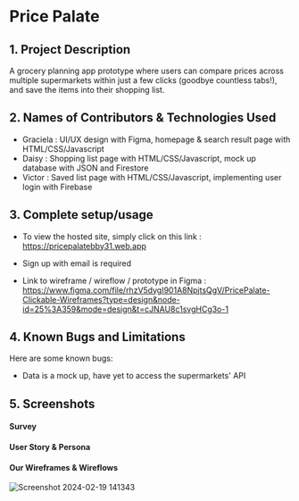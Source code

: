 # Price Palate

## 1. Project Description
A grocery planning app prototype where users can compare prices across multiple supermarkets within just a few clicks (goodbye countless tabs!), and save the items into their shopping list. 

## 2. Names of Contributors & Technologies Used

* Graciela	: UI/UX design with Figma, homepage & search result page with HTML/CSS/Javascript
* Daisy 		: Shopping list page with HTML/CSS/Javascript, mock up database with JSON and Firestore
* Victor 		: Saved list page with HTML/CSS/Javascript, implementing user login with Firebase

## 3. Complete setup/usage
* To view the hosted site, simply click on this link : https://pricepalatebby31.web.app
* Sign up with email is required

* Link to wireframe / wireflow / prototype in Figma : https://www.figma.com/file/rhzV5dygI901A8NpjtsQgV/PricePalate-Clickable-Wireframes?type=design&node-id=25%3A359&mode=design&t=cJNAU8c1svgHCg3o-1

## 4. Known Bugs and Limitations
Here are some known bugs:
* Data is a mock up, have yet to access the supermarkets' API
	
## 5. Screenshots 

#### Survey 

#### User Story & Persona

#### 

#### Our Wireframes & Wireflows
![Screenshot 2024-02-19 141343](https://github.com/ggraciela/PricePalate/assets/94437215/2ba3ea26-44d2-4619-9190-6e8ca6998bcf)
